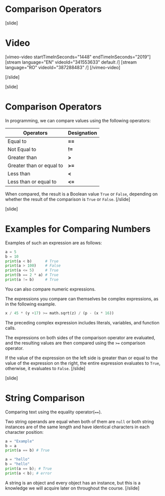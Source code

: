 # Comparison Operators

[slide]
# Video

[vimeo-video startTimeInSeconds="1448" endTimeInSeconds="2019"]
[stream language="EN" videoId="341553633" default /]
[stream language="RO" videoId="387288483"  /]
[/vimeo-video]

[/slide]

[slide]
# Comparison Operators
In programming, we can compare values using the following operators:

|Operators|Designation|
|---------|-----------|
| Equal to |   **==** |
| Not Equal to |   **!=** |
| Greater than |   **>** |
| Greater than or equal to |   **>=** |
| Less than |   **<** |
| Less than or equal to |   **<=** |

When compared, the result is a Boolean value `True` or `False`, depending on whether the result of the comparison is `True` or `False`.
[/slide]

[slide]
# Examples for Comparing Numbers
Examples of such an expression are as follows:
```py live
a = 5
b = 10
print(a < b)      # True
print(a > 100)    # False
print(a <= 5)     # True
print(b == 2 * a) # True
print(a != b)     # True
```

You can also compare numeric expressions. 

The expressions you compare can themselves be complex expressions, as in the following example.

```py
x / 45 * (y +17) >= math.sqrt(z) / (p - (x * 16))
```

The preceding complex expression includes literals, variables, and function calls. 

The expressions on both sides of the comparison operator are evaluated, and the resulting values are then compared using the `>=` comparison operator. 

If the value of the expression on the left side is greater than or equal to the value of the expression on the right, the entire expression evaluates to `True`, otherwise, it evaluates to `False`.
[/slide]

[slide]
# String Comparison
Comparing text using the equality operator(`==`).

Two string operands are equal when both of them are `null` or both string instances are of the same length and have identical characters in each character position:
```py live
a = "Examplе"
b = a
print(a == b) # True
```

```py
a = "hello"
b = "hello"
print(a == b); # True
print(a < b); # error
```
A string is an object and every object has an instance, but this is a knowledge we will acquire later on throughout the course.
[/slide]